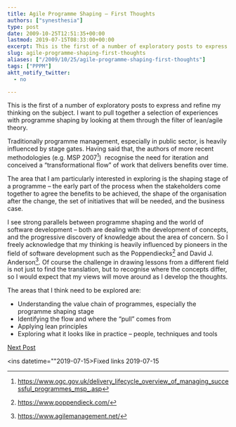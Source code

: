 ```yaml
---
title: Agile Programme Shaping – First Thoughts
authors: ["synesthesia"]
type: post
date: 2009-10-25T12:51:35+00:00
lastmod: 2019-07-15T08:33:00+00:00
excerpt: This is the first of a number of exploratory posts to express and refine my thinking on the subject. I want to pull together a selection of experiences with programme shaping by looking at them through the filter of lean/agile theory
slug: agile-programme-shaping-first-thoughts 
aliases: ["/2009/10/25/agile-programme-shaping-first-thoughts"]
tags: ["PPPM"]
aktt_notify_twitter:
  - no

---
```

This is the first of a number of exploratory posts to express and refine my thinking on the subject. I want to pull together a selection of experiences with programme shaping by looking at them through the filter of lean/agile theory.

Traditionally programme management, especially in public sector, is heavily influenced by stage gates. Having said that, the authors of more recent methodologies (e.g. MSP 2007[^1])  recognise the need for iteration and conceived a “transformational flow” of work that delivers benefits over time.

The area that I am particularly interested in exploring is the shaping stage of a programme – the early part of the process when the stakeholders come together to agree the benefits to be achieved, the shape of the organisation after the change, the set of initiatives that will be needed, and the business case.

I see strong parallels between programme shaping and the world of software development – both are dealing with the development of concepts, and the progressive discovery of knowledge about the area of concern. So I freely acknowledge that my thinking is heavily influenced by pioneers in the field of software development such as the Poppendiecks[^2] and David J. Anderson[^3]. Of course the challenge in drawing lessons from a different field is not just to find the translation, but to recognise where the concepts differ, so I would expect that my views will move around as I develop the thoughts.

The areas that I think need to be explored are:

  * Understanding the value chain of programmes, especially the programme shaping stage
  * Identifying the flow and where the “pull” comes from
  * Applying lean principles
  * Exploring what it looks like in practice – people, techniques and tools

[Next Post](/2009/11/03/lean-programme-shaping-finding-the-value-stream/)

<ins datetime=""2019-07-15>Fixed links 2019-07-15</ins>

 [^1]: https://www.ogc.gov.uk/delivery_lifecycle_overview_of_managing_successful_programmes_msp_.asp
 [^2]: https://www.poppendieck.com/
 [^3]: https://www.agilemanagement.net/

